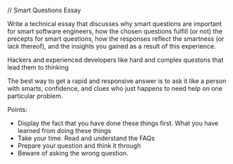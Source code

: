 // Smart Questions Essay

Write a technical essay that discusses why smart questions are important for smart software engineers, how the chosen questions fulfill (or not) the precepts for smart questions, how the responses reflect the smartness (or lack thereof), and the insights you gained as a result of this experience.

Hackers and experienced developers like hard and complex questons that lead them to thinking

 The best way to get a rapid and responsive answer is to ask it like a person with smarts, confidence, and clues who just happens to need help on one particular problem.

 Points:
- Display the fact that you have done these things first. What you have learned from doing these things
- Take your time. Read and understand the FAQs
- Prepare your question and think it through
- Beware of asking the wrong question.
